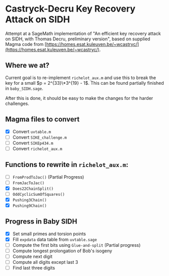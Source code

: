 # Castryck-Decru Key Recovery Attack on SIDH

Attempt at a SageMath implementation of "An efficient key recovery attack on SIDH, with Thomas Decru, preliminary version", based on supplied Magma code from [https://homes.esat.kuleuven.be/~wcastryc/](https://homes.esat.kuleuven.be/~wcastryc/).

## Where we at?

Current goal is to re-implement `richelot_aux.m` and use this to break the key for a small $p = 2^{33}\*3^{19} - 1$. This can be found partially finished in `baby_SIDH.sage`. 

After this is done, it should be easy to make the changes for the harder challenges.

## Magma files to convert

- [x] Convert `uvtable.m`
- [ ] Convert `SIKE_challenge.m`
- [ ] Convert `SIKEp434.m`
- [ ] Convert `richelot_aux.m`

## Functions to rewrite in `richelot_aux.m`:

- [ ] `FromProdToJac()` (Partial Progress) 
- [ ] `FromJacToJac()`
- [x] `Does22ChainSplit()`
- [ ] `OddCyclicSumOfSquares()`
- [x] `Pushing3Chain()`
- [x] `Pushing9Chain()`

## Progress in Baby SIDH

- [x] Set small primes and torsion points
- [x] Fill `expdata` data table from `uvtable.sage`
- [ ] Compute the first bits using `Glue-and-split` (Partial progress)
- [ ] Compute longest prolongation of Bob's isogeny
- [ ] Compute next digit
- [ ] Compute all digits except last 3
- [ ] Find last three digits